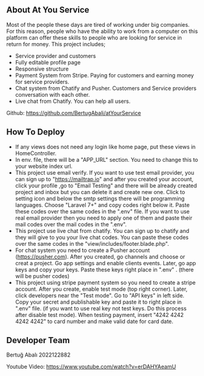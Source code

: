 ## About At You Service

Most of the people these days are tired of working under big companies. For this reason, people who have the ability to work 
from a computer on this platform can offer these skills to people who are looking for service in return for money. This project includes;

- Service provider and customers
- Fully editable profile page
- Responsive structure
- Payment System from Stripe. Paying for customers and earning money for service providers.
- Chat system from Chatify and Pusher. Customers and Service providers conversation with each other.
- Live chat from Chatify. You can help all users.

Github: https://github.com/BertugAbali/atYourService

## How To Deploy

- If any views does not need any login like home page, put these views in HomeController.
- In env. file, there will be a "APP_URL" section. You need to change this to your website index url.
- This project use email verify. If you want to use test email provider, you can sign up to "https://mailtrap.io" and after you created your account, click your profile
,go to "Email Testing" and there will be already created project and inbox but you can delete it and create new one. Click to setting icon and below the smtp settings there will be programming languages. Choose "Laravel 7+" and copy codes right below it. Paste these codes over the same codes in the ".env" file. If you want to use real
email provider then you need to apply one of them and paste their mail codes over the mail codes in the ".env".
- This project use live chat from chatify. You can sign up to chatify and they will give to you your live chat codes. You can paste these codes over the same codes in the "view/includes/footer.blade.php".
- For chat system you need to create a Pusher account (https://pusher.com). After you created, go channels and choose or creat a project. Go app settings and enable clients events. Later, go app keys and copy your keys. Paste these keys right place in ".env" . (there will be pusher codes)
- This project using stripe payment system so you need to create a stripe account. After you create, enable test mode (top right corner). Later, click developers near the "Test mode". Go to "API keys" in left side. Copy your secret and publishable key and paste it to right place in ".env" file. (if you want to use real key not test keys. Do this process after disable test mode). When testing payment, insert "4242 4242 4242 4242" to card number and make valid date for card date.  


## Developer Team

Bertuğ Abalı 2022122882

Youtube Video: https://www.youtube.com/watch?v=erDAHYAeamU
